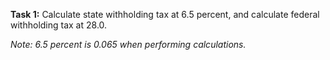 **Task 1:** Calculate state withholding tax at 6.5 percent, and calculate federal withholding tax at 28.0.

_Note: 6.5 percent is 0.065 when performing calculations._
